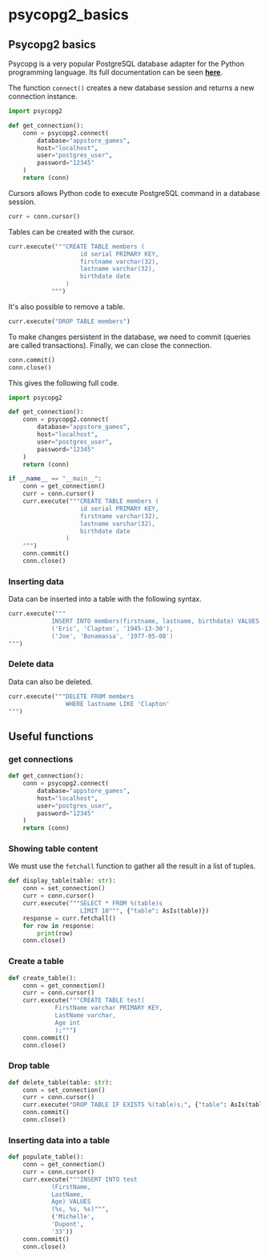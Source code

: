 # psycopg2\_basics

## Psycopg2 basics

Psycopg is a very popular PostgreSQL database adapter for the Python programming language. Its full documentation can be seen [**here**](https://pypi.org/project/psycopg2/).

The function `connect()` creates a new database session and returns a new connection instance.

```python
import psycopg2

def get_connection():
    conn = psycopg2.connect(
        database="appstore_games",
        host="localhost",
        user="postgres_user",
        password="12345"
    )
    return (conn)
```

Cursors allows Python code to execute PostgreSQL command in a database session.

```python
curr = conn.cursor()
```

Tables can be created with the cursor.

```python
curr.execute("""CREATE TABLE members (
                    id serial PRIMARY KEY,
                    firstname varchar(32),
                    lastname varchar(32),
                    birthdate date
                )
            """)
```

It's also possible to remove a table.

```python
curr.execute("DROP TABLE members")
```

To make changes persistent in the database, we need to commit \(queries are called transactions\). Finally, we can close the connection.

```python
conn.commit()
conn.close()
```

This gives the following full code.

```python
import psycopg2

def get_connection():
    conn = psycopg2.connect(
        database="appstore_games",
        host="localhost",
        user="postgres_user",
        password="12345"
    )
    return (conn)

if __name__ == "__main__":
    conn = get_connection()
    curr = conn.cursor()
    curr.execute("""CREATE TABLE members (
                    id serial PRIMARY KEY,
                    firstname varchar(32),
                    lastname varchar(32),
                    birthdate date
                )
    """)
    conn.commit()
    conn.close()
```

### Inserting data

Data can be inserted into a table with the following syntax.

```python
curr.execute("""
            INSERT INTO members(firstname, lastname, birthdate) VALUES
            ('Eric', 'Clapton', '1945-13-30'),
            ('Joe', 'Bonamassa', '1977-05-08')
""")
```

### Delete data

Data can also be deleted.

```python
curr.execute("""DELETE FROM members 
                WHERE lastname LIKE 'Clapton'
""")
```

## Useful functions

### get connections

```python
def get_connection():
    conn = psycopg2.connect(
        database="appstore_games",
        host="localhost",
        user="postgres_user",
        password="12345"
    )
    return (conn)
```

### Showing table content

We must use the `fetchall` function to gather all the result in a list of tuples.

```python
def display_table(table: str):
    conn = set_connection()
    curr = conn.cursor()
    curr.execute("""SELECT * FROM %(table)s 
                    LIMIT 10""", {"table": AsIs(table)})
    response = curr.fetchall()
    for row in response:
        print(row)
    conn.close()
```

### Create a table

```python
def create_table():
    conn = get_connection()
    curr = conn.cursor()
    curr.execute("""CREATE TABLE test(
             FirstName varchar PRIMARY KEY,
             LastName varchar,
             Age int
             );""")           
    conn.commit()
    conn.close()
```

### Drop table

```python
def delete_table(table: str):
    conn = set_connection()
    curr = conn.cursor()
    curr.execute("DROP TABLE IF EXISTS %(table)s;", {"table": AsIs(table)})
    conn.commit()
    conn.close()
```

### Inserting data into a table

```python
def populate_table():
    conn = get_connection()
    curr = conn.cursor()
    curr.execute("""INSERT INTO test
            (FirstName,
            LastName,
            Age) VALUES
            (%s, %s, %s)""",
            ('Michelle', 
            'Dupont', 
            '33'))      
    conn.commit()
    conn.close()
```

